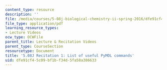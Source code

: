 ```yaml
---
content_type: resource
description: ''
file: /media/courses/5-08j-biological-chemistry-ii-spring-2016/dfe91cf45c09bf1bf34d5fa58a386633_MIT5_08jS16r1_worksheet.pdf
file_type: application/pdf
learning_resource_types:
- Lecture Videos
ocw_type: OCWFile
parent_title: Lecture & Recitation Videos
parent_type: CourseSection
resourcetype: Document
title: '5.08J Recitation 1: List of useful PyMOL commands'
uid: dfe91cf4-5c09-bf1b-f34d-5fa58a386633
---
```

